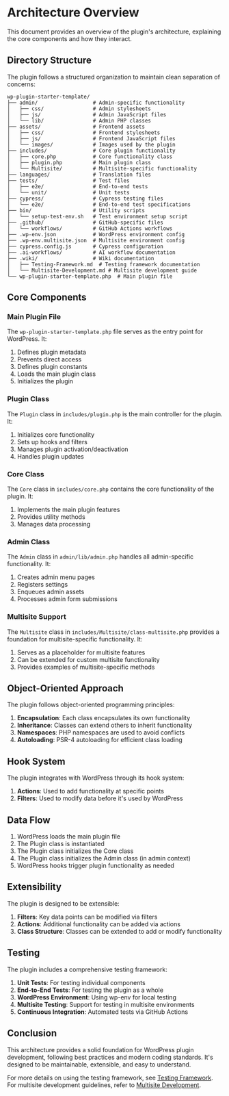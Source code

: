 # Architecture Overview

This document provides an overview of the plugin's architecture, explaining the core components and how they interact.

## Directory Structure

The plugin follows a structured organization to maintain clean separation of concerns:

```
wp-plugin-starter-template/
├── admin/                  # Admin-specific functionality
│   ├── css/                # Admin stylesheets
│   ├── js/                 # Admin JavaScript files
│   └── lib/                # Admin PHP classes
├── assets/                 # Frontend assets
│   ├── css/                # Frontend stylesheets
│   ├── js/                 # Frontend JavaScript files
│   └── images/             # Images used by the plugin
├── includes/               # Core plugin functionality
│   ├── core.php            # Core functionality class
│   ├── plugin.php          # Main plugin class
│   └── Multisite/          # Multisite-specific functionality
├── languages/              # Translation files
├── tests/                  # Test files
│   ├── e2e/                # End-to-end tests
│   └── unit/               # Unit tests
├── cypress/                # Cypress testing files
│   └── e2e/                # End-to-end test specifications
├── bin/                    # Utility scripts
│   └── setup-test-env.sh   # Test environment setup script
├── .github/                # GitHub-specific files
│   └── workflows/          # GitHub Actions workflows
├── .wp-env.json            # WordPress environment config
├── .wp-env.multisite.json  # Multisite environment config
├── cypress.config.js       # Cypress configuration
├── .ai-workflows/          # AI workflow documentation
├── .wiki/                  # Wiki documentation
│   ├── Testing-Framework.md  # Testing framework documentation
│   └── Multisite-Development.md # Multisite development guide
└── wp-plugin-starter-template.php  # Main plugin file
```

## Core Components

### Main Plugin File

The `wp-plugin-starter-template.php` file serves as the entry point for WordPress. It:

1. Defines plugin metadata
2. Prevents direct access
3. Defines plugin constants
4. Loads the main plugin class
5. Initializes the plugin

### Plugin Class

The `Plugin` class in `includes/plugin.php` is the main controller for the plugin. It:

1. Initializes core functionality
2. Sets up hooks and filters
3. Manages plugin activation/deactivation
4. Handles plugin updates

### Core Class

The `Core` class in `includes/core.php` contains the core functionality of the plugin. It:

1. Implements the main plugin features
2. Provides utility methods
3. Manages data processing

### Admin Class

The `Admin` class in `admin/lib/admin.php` handles all admin-specific functionality. It:

1. Creates admin menu pages
2. Registers settings
3. Enqueues admin assets
4. Processes admin form submissions

### Multisite Support

The `Multisite` class in `includes/Multisite/class-multisite.php` provides a foundation for multisite-specific functionality. It:

1. Serves as a placeholder for multisite features
2. Can be extended for custom multisite functionality
3. Provides examples of multisite-specific methods

## Object-Oriented Approach

The plugin follows object-oriented programming principles:

1. **Encapsulation**: Each class encapsulates its own functionality
2. **Inheritance**: Classes can extend others to inherit functionality
3. **Namespaces**: PHP namespaces are used to avoid conflicts
4. **Autoloading**: PSR-4 autoloading for efficient class loading

## Hook System

The plugin integrates with WordPress through its hook system:

1. **Actions**: Used to add functionality at specific points
2. **Filters**: Used to modify data before it's used by WordPress

## Data Flow

1. WordPress loads the main plugin file
2. The Plugin class is instantiated
3. The Plugin class initializes the Core class
4. The Plugin class initializes the Admin class (in admin context)
5. WordPress hooks trigger plugin functionality as needed

## Extensibility

The plugin is designed to be extensible:

1. **Filters**: Key data points can be modified via filters
2. **Actions**: Additional functionality can be added via actions
3. **Class Structure**: Classes can be extended to add or modify functionality

## Testing

The plugin includes a comprehensive testing framework:

1. **Unit Tests**: For testing individual components
2. **End-to-End Tests**: For testing the plugin as a whole
3. **WordPress Environment**: Using wp-env for local testing
4. **Multisite Testing**: Support for testing in multisite environments
5. **Continuous Integration**: Automated tests via GitHub Actions

## Conclusion

This architecture provides a solid foundation for WordPress plugin development, following best practices and modern coding standards. It's designed to be maintainable, extensible, and easy to understand.

For more details on using the testing framework, see [Testing Framework](Testing-Framework.md). For multisite development guidelines, refer to [Multisite Development](Multisite-Development.md).
